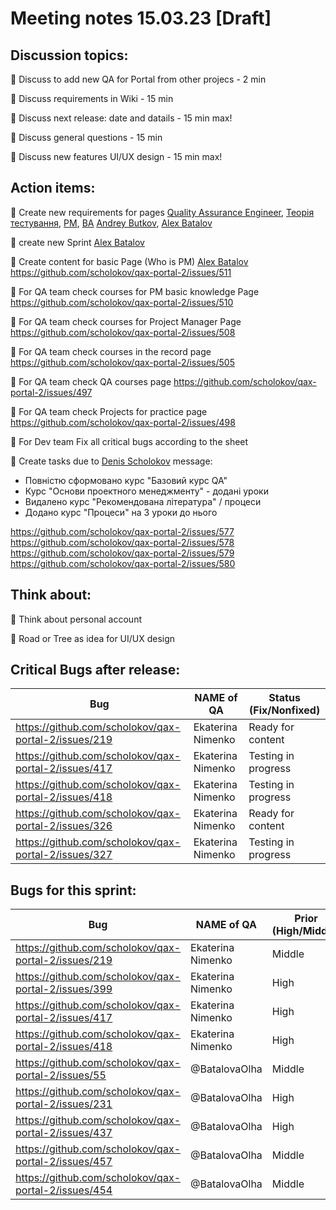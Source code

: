 # Meeting notes 15.03.23 [Draft] 

## Discussion topics:  

:black_square_button: Discuss to add new QA for Portal from other projecs - 2 min 

:black_square_button: Discuss requirements in Wiki - 15 min  

:black_square_button: Discuss next release: date and datails - 15 min max! 

:black_square_button: Discuss general questions - 15 min  

:black_square_button: Discuss new features UI/UX design - 15 min max! 

## Action items:

:black_square_button:  Create new requirements for pages [Quality Assurance Engineer](https://github.com/scholokov/qax-portal-2/wiki/1.0.1.--Quality-Assurance-Engineer-(QA)), [Теорія тестування](https://github.com/scholokov/qax-portal-2/wiki/1.0.1.1.-%D0%A2%D0%B5%D0%BE%D1%80%D1%96%D1%8F-%D1%82%D0%B5%D1%81%D1%82%D1%83%D0%B2%D0%B0%D0%BD%D0%BD%D1%8F), 
[PM](https://github.com/scholokov/qax-portal-2/wiki/1.0.2.-Project-Manager-(PM):), [BA](https://github.com/scholokov/qax-portal-2/wiki/1.0.3.-Business-Analyst) [Andrey Butkov](https://github.com/ButKoff), [Alex Batalov](https://github.com/ABatalov)  

:black_square_button: create new Sprint  [Alex Batalov](https://github.com/ABatalov) 

:black_square_button: Create content for basic Page (Who is PM)  [Alex Batalov](https://github.com/ABatalov) https://github.com/scholokov/qax-portal-2/issues/511

:black_square_button: For QA team  check courses for PM basic knowledge Page https://github.com/scholokov/qax-portal-2/issues/510  

:black_square_button: For QA team check courses for Project Manager Page https://github.com/scholokov/qax-portal-2/issues/508  

:black_square_button: For QA team check courses in the record page https://github.com/scholokov/qax-portal-2/issues/505  

:black_square_button: For QA team check QA courses page https://github.com/scholokov/qax-portal-2/issues/497  

:black_square_button: For QA team check Projects for practice page https://github.com/scholokov/qax-portal-2/issues/498 

:black_square_button: For Dev team Fix all critical bugs according to the sheet    

:black_square_button: Create tasks due to [Denis Scholokov](https://github.com/scholokov) message: 
- Повністю сформовано курс "Базовий курс QA"
- Курс "Основи проектного менеджменту" - додані уроки
- Видалено курс "Рекомендована література" / процеси
- Додано курс "Процеси" на 3 уроки до нього

https://github.com/scholokov/qax-portal-2/issues/577 
https://github.com/scholokov/qax-portal-2/issues/578 
https://github.com/scholokov/qax-portal-2/issues/579 
https://github.com/scholokov/qax-portal-2/issues/580

## Think about:  

:black_square_button: Think about personal account 

:black_square_button: Road or Tree as idea for UI/UX design  

## Critical Bugs after release:  

| Bug                |   NAME of QA   | Status (Fix/Nonfixed) |
|---------------------|---------|------| 
|https://github.com/scholokov/qax-portal-2/issues/219|Ekaterina Nimenko |  Ready for content |
|https://github.com/scholokov/qax-portal-2/issues/417|Ekaterina Nimenko | Testing in progress|
|https://github.com/scholokov/qax-portal-2/issues/418|Ekaterina Nimenko | Testing in progress | 
|https://github.com/scholokov/qax-portal-2/issues/326|Ekaterina Nimenko | Ready for content |
|https://github.com/scholokov/qax-portal-2/issues/327|Ekaterina Nimenko |Testing in progress |  

## Bugs for this sprint: 
| Bug                |   NAME of QA   | Prior (High/Middle)|Status  |
|--------------------|----------------|----------| -------------|
| https://github.com/scholokov/qax-portal-2/issues/219|Ekaterina Nimenko| Middle  | Ready for content | 
| https://github.com/scholokov/qax-portal-2/issues/399|Ekaterina Nimenko| High    | Ready for content |
| https://github.com/scholokov/qax-portal-2/issues/417|Ekaterina Nimenko| High    | Testing in progress |
| https://github.com/scholokov/qax-portal-2/issues/418|Ekaterina Nimenko| High    | Testing in progress|
| https://github.com/scholokov/qax-portal-2/issues/55 |@BatalovaOlha| Middle  | Ready for documentation |
| https://github.com/scholokov/qax-portal-2/issues/231|@BatalovaOlha| High    | Ready for review |
| https://github.com/scholokov/qax-portal-2/issues/437|@BatalovaOlha| High    | Need more info |
| https://github.com/scholokov/qax-portal-2/issues/457|@BatalovaOlha| Middle  | Ready for documentation |
| https://github.com/scholokov/qax-portal-2/issues/454|@BatalovaOlha| Middle  | Ready for Dev|
